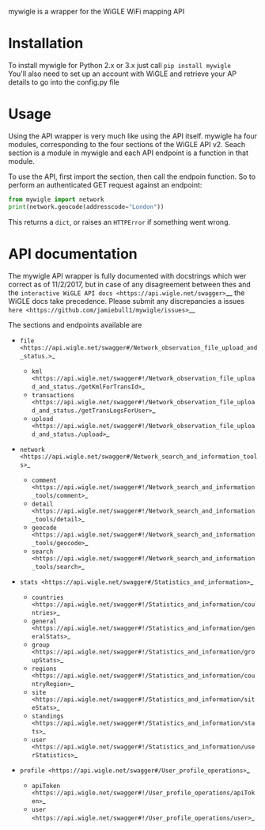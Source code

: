 mywigle is a wrapper for the WiGLE WiFi mapping API

# Installation
To install mywigle for Python 2.x or 3.x just call ``pip install mywigle``<br>
You'll also need to set up an account with WiGLE and retrieve your AP
details to go into the config.py file

# Usage
Using the API wrapper is very much like using the API itself. mywigle ha
four modules, corresponding to the four sections of the WiGLE API v2. Seach section is a module in mywigle and each API endpoint is a function in
that module.

To use the API, first import the section, then call the endpoin
function. So to perform an authenticated GET request against an
endpoint:
```python
from mywigle import network
print(network.geocode(addresscode="London"))
```
This returns a ``dict``, or raises an ``HTTPError`` if something went wrong.
# API documentation
The mywigle API wrapper is fully documented with docstrings which wer
correct as of 11/2/2017, but in case of any disagreement between thes
and the `interactive WiGLE API docs <https://api.wigle.net/swagger>`__
the WiGLE docs take precedence. Please submit any discrepancies a
issues `here <https://github.com/jamiebull1/mywigle/issues>`__

The sections and endpoints available are

- `file <https://api.wigle.net/swagger#/Network_observation_file_upload_and_status.>`_

   - `kml <https://api.wigle.net/swagger#!/Network_observation_file_upload_and_status./getKmlForTransId>`_
   - `transactions <https://api.wigle.net/swagger#!/Network_observation_file_upload_and_status./getTransLogsForUser>`_
   -  `upload <https://api.wigle.net/swagger#!/Network_observation_file_upload_and_status./upload>`_

- `network <https://api.wigle.net/swagger#/Network_search_and_information_tools>`_

   - `comment <https://api.wigle.net/swagger#!/Network_search_and_information_tools/comment>`_
   - `detail <https://api.wigle.net/swagger#!/Network_search_and_information_tools/detail>`_
   - `geocode <https://api.wigle.net/swagger#!/Network_search_and_information_tools/geocode>`_
   - `search <https://api.wigle.net/swagger#!/Network_search_and_information_tools/search>`_

- `stats <https://api.wigle.net/swagger#/Statistics_and_information>`_

   - `countries <https://api.wigle.net/swagger#!/Statistics_and_information/countries>`_
   - `general <https://api.wigle.net/swagger#!/Statistics_and_information/generalStats>`_
   - `group <https://api.wigle.net/swagger#!/Statistics_and_information/groupStats>`_
   - `regions <https://api.wigle.net/swagger#!/Statistics_and_information/countryRegion>`_
   - `site <https://api.wigle.net/swagger#!/Statistics_and_information/siteStats>`_
   - `standings <https://api.wigle.net/swagger#!/Statistics_and_information/stats>`_
   - `user <https://api.wigle.net/swagger#!/Statistics_and_information/userStatistics>`_
- `profile <https://api.wigle.net/swagger#/User_profile_operations>`_
   - `apiToken <https://api.wigle.net/swagger#!/User_profile_operations/apiToken>`_
   - `user <https://api.wigle.net/swagger#!/User_profile_operations/user>`_